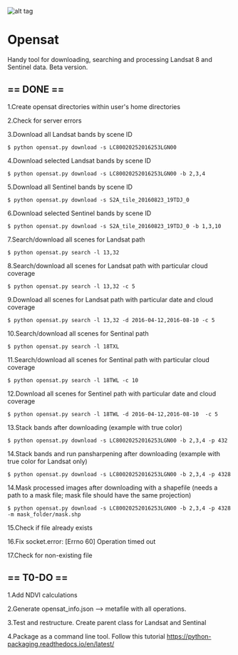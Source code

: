 ![alt tag](http://image.prntscr.com/image/cd1b31fb589448babe424761c3b35627.png)


# Opensat

Handy tool for downloading, searching and processing Landsat 8 and Sentinel data. Beta version.


## == DONE ==
1.Create opensat directories within user's home directories

2.Check for server errors

3.Download all Landsat bands by scene ID
```
$ python opensat.py download -s LC80020252016253LGN00
```

4.Download selected Landsat bands by scene ID
```
$ python opensat.py download -s LC80020252016253LGN00 -b 2,3,4
```

5.Download all Sentinel bands by scene ID
```
$ python opensat.py download -s S2A_tile_20160823_19TDJ_0
```

6.Download selected Sentinel bands by scene ID
```
$ python opensat.py download -s S2A_tile_20160823_19TDJ_0 -b 1,3,10
```

7.Search/download all scenes for Landsat path
```
$ python opensat.py search -l 13,32
```

8.Search/download all scenes for Landsat path with particular cloud coverage
```
$ python opensat.py search -l 13,32 -c 5
```

9.Download all scenes for Landsat path with particular date and cloud coverage
```
$ python opensat.py search -l 13,32 -d 2016-04-12,2016-08-10 -c 5
```

10.Search/download all scenes for Sentinal path
```
$ python opensat.py search -l 18TXL
```

11.Search/download all scenes for Sentinal path with particular cloud coverage
```
$ python opensat.py search -l 18TWL -c 10
```

12.Download all scenes for Sentinel path with particular date and cloud coverage
```
$ python opensat.py search -l 18TWL -d 2016-04-12,2016-08-10  -c 5
```

13.Stack bands after downloading (example with true color)
```
$ python opensat.py download -s LC80020252016253LGN00 -b 2,3,4 -p 432
```

14.Stack bands and run pansharpening after downloading (example with true color for Landsat only)
```
$ python opensat.py download -s LC80020252016253LGN00 -b 2,3,4 -p 4328
```

14.Mask processed images after downloading with a shapefile (needs a path to a mask file; mask file should have the same projection)
```
$ python opensat.py download -s LC80020252016253LGN00 -b 2,3,4 -p 4328 -m mask_folder/mask.shp
```
15.Check if file already exists

16.Fix socket.error: [Errno 60] Operation timed out

17.Check for non-existing file




## == T0-DO ==

1.Add NDVI calculations

2.Generate opensat_info.json --> metafile with all operations.

3.Test and restructure. Create parent class for Landsat and Sentinal

4.Package as a command line tool. Follow this tutorial https://python-packaging.readthedocs.io/en/latest/
